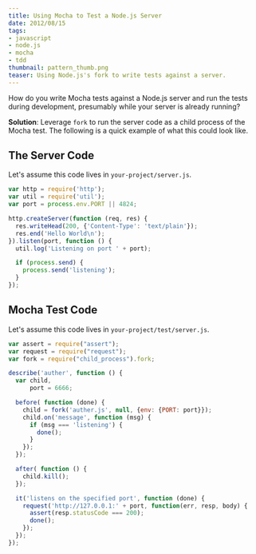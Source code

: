 ```yaml
---
title: Using Mocha to Test a Node.js Server
date: 2012/08/15
tags:
- javascript
- node.js
- mocha
- tdd
thumbnail: pattern_thumb.png
teaser: Using Node.js's fork to write tests against a server.
---
```


How do you write Mocha tests against a Node.js server and run the tests during development, presumably while your server is already running?

<b>Solution</b>: Leverage <code>fork</code> to run the server code as a child process of the Mocha test. The following is a quick example of what this could look like.

## The Server Code

Let's assume this code lives in <code>your-project/server.js</code>.

```javascript
var http = require('http');
var util = require('util');
var port = process.env.PORT || 4824;

http.createServer(function (req, res) {
  res.writeHead(200, {'Content-Type': 'text/plain'});
  res.end('Hello World\n');
}).listen(port, function () {
  util.log('Listening on port ' + port);

  if (process.send) {
    process.send('listening');
  }
});
```

## Mocha Test Code

Let's assume this code lives in <code>your-project/test/server.js</code>.

```javascript
var assert = require("assert");
var request = require("request");
var fork = require("child_process").fork;

describe('auther', function () {
  var child,
      port = 6666;

  before( function (done) {
    child = fork('auther.js', null, {env: {PORT: port}});
    child.on('message', function (msg) {
      if (msg === 'listening') {
        done();
      }
    });
  });

  after( function () {
    child.kill();
  });

  it('listens on the specified port', function (done) {
    request('http://127.0.0.1:' + port, function(err, resp, body) {
      assert(resp.statusCode === 200);
      done();
    });
  });
});
```
